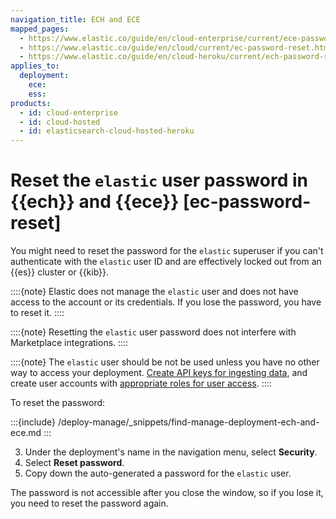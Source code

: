 ```yaml
---
navigation_title: ECH and ECE
mapped_pages:
  - https://www.elastic.co/guide/en/cloud-enterprise/current/ece-password-reset-elastic.html
  - https://www.elastic.co/guide/en/cloud/current/ec-password-reset.html
  - https://www.elastic.co/guide/en/cloud-heroku/current/ech-password-reset.html
applies_to:
  deployment:
    ece:
    ess:
products:
  - id: cloud-enterprise
  - id: cloud-hosted
  - id: elasticsearch-cloud-hosted-heroku
---
```


# Reset the `elastic` user password in {{ech}} and {{ece}} [ec-password-reset]

You might need to reset the password for the `elastic` superuser if you can't authenticate with the `elastic` user ID and are effectively locked out from an {{es}} cluster or {{kib}}.

::::{note}
Elastic does not manage the `elastic` user and does not have access to the account or its credentials. If you lose the password, you have to reset it.
::::

::::{note}
Resetting the `elastic` user password does not interfere with Marketplace integrations.
::::

::::{note}
The `elastic` user should be not be used unless you have no other way to access your deployment. [Create API keys for ingesting data](beats://reference/filebeat/beats-api-keys.md), and create user accounts with [appropriate roles for user access](../../../deploy-manage/users-roles/cluster-or-deployment-auth/quickstart.md).
::::

To reset the password:

:::{include} /deploy-manage/_snippets/find-manage-deployment-ech-and-ece.md
:::

3. Under the deployment's name in the navigation menu, select **Security**.
4. Select **Reset password**.
5. Copy down the auto-generated a password for the `elastic` user.

The password is not accessible after you close the window, so if you lose it, you need to reset the password again.

